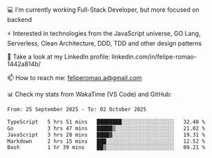 💻 I'm currently working Full-Stack Developer, but more focused on backend

⚡ Interested in technologies from the JavaScript universe, GO Lang, Serverless, Clean Architecture, DDD, TDD and other design patterns

👥 Take a look at my LinkedIn profile: linkedin.com/in/felipe-romao-1442a814b/

📫 How to reach me: feliperomao.a@gmail.com

📊 Check my stats from WakaTime (VS Code) and GitHub:

<!--START_SECTION:waka-->

```txt
From: 25 September 2025 - To: 02 October 2025

TypeScript   5 hrs 51 mins   ████████░░░░░░░░░░░░░░░░░   32.48 %
Go           3 hrs 47 mins   █████▒░░░░░░░░░░░░░░░░░░░   21.02 %
JavaScript   3 hrs 28 mins   ████▓░░░░░░░░░░░░░░░░░░░░   19.31 %
Markdown     2 hrs 15 mins   ███░░░░░░░░░░░░░░░░░░░░░░   12.52 %
Bash         1 hr 39 mins    ██▒░░░░░░░░░░░░░░░░░░░░░░   09.21 %
```

<!--END_SECTION:waka-->
